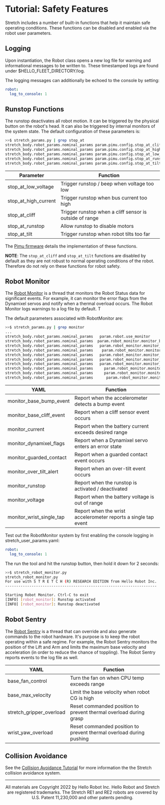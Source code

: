 # Tutorial: Safety Features

Stretch includes a number of built-in functions that help it maintain safe operating conditions. These functions can be disabled and enabled via the robot user parameters.

## Logging

Upon instantiation, the Robot class opens a new log file for warning and informational messages to be written to. These timestamped logs are found under $HELLO_FLEET_DIRECTORY/log.

The logging messages can additionally be echoed to the console by setting:

```yaml
robot:
  log_to_console: 1
```

## Runstop Functions

The runstop deactivates all robot motion. It can be triggered by the physical button on the robot's head. It can also be triggered by internal monitors of the system state.  The default configuration of these parameters is:

```bash
>>$ stretch_params.py | grep stop_at
stretch_body.robot_params.nominal_params param.pimu.config.stop_at_cliff       0                             
stretch_body.robot_params.nominal_params param.pimu.config.stop_at_high_current   0                             
stretch_body.robot_params.nominal_params param.pimu.config.stop_at_low_voltage  1                             
stretch_body.robot_params.nominal_params param.pimu.config.stop_at_runstop 1                             
stretch_body.robot_params.nominal_params param.pimu.config.stop_at_tilt   0 
```

| Parameter            | Function                                                |
| -------------------- | ------------------------------------------------------- |
| stop_at_low_voltage  | Trigger runstop / beep when voltage too low             |
| stop_at_high_current | Trigger runstop when bus current too high               |
| stop_at_cliff        | Trigger runstop when a cliff sensor is outside of range |
| stop_at_runstop      | Allow runstop to disable motors                         |
| stop_at_tilt         | Trigger runstop when robot tilts too far                |

The [Pimu firmware](https://github.com/hello-robot/stretch_firmware/tree/master/arduino/hello_pimu) details the implementation of these functions.

**NOTE**: The `stop_at_cliff` and `stop_at_tilt` functions are disabled by default as they are not robust to normal operating conditions of the robot. Therefore do not rely on these functions for robot safety.

## Robot Monitor

The [Robot Monitor](https://github.com/hello-robot/stretch_body/blob/master/python/stretch_body/robot_monitor.py) is a thread that monitors the Robot Status data for significant events. For example, it can monitor the error flags from the Dynamixel servos and notify when a thermal overload occurs. The Robot Monitor logs warnings to a log file by default. T

The default parameters associated with RobotMonitor are:

```bash
>>$ stretch_params.py | grep monitor
...             
stretch_body.robot_params.nominal_params   param.robot.use_monitor            1               
stretch_body.robot_params.nominal_params  param.robot_monitor.monitor_base_bump_event    1                        
stretch_body.robot_params.nominal_params   param.robot_monitor.monitor_base_cliff_event          1                             
stretch_body.robot_params.nominal_params    param.robot_monitor.monitor_current       1                             
stretch_body.robot_params.nominal_params   param.robot_monitor.monitor_dynamixel_flags              1                             
stretch_body.robot_params.nominal_params   param.robot_monitor.monitor_guarded_contact               1      
stretch_body.robot_params.nominal_params   param.robot_monitor.monitor_over_tilt_alert     1                             
stretch_body.robot_params.nominal_params     param.robot_monitor.monitor_runstop        1                     
stretch_body.robot_params.nominal_params     param.robot_monitor.monitor_voltage                 1             
stretch_body.robot_params.nominal_params      param.robot_monitor.monitor_wrist_single_tap          1
```

| YAML                     | Function                                                     |
| ------------------------ | ------------------------------------------------------------ |
| monitor_base_bump_event  | Report when the accelerometer detects a bump event           |
| monitor_base_cliff_event | Report when a cliff sensor event occurs                      |
| monitor_current          | Report when the battery current exceeds desired range        |
| monitor_dynamixel_flags  | Report when a Dynamixel servo enters an error state          |
| monitor_guarded_contact  | Report when a guarded contact event occurs                   |
| monitor_over_tilt_alert  | Report when an over-tilt event occurs                        |
| monitor_runstop          | Report when the runstop is activated / deactivated           |
| monitor_voltage          | Report when the battery voltage is out of range              |
| monitor_wrist_single_tap | Report when the wrist accelerometer reports a single tap event |

Test out the RobotMonitor system by first enabling the console logging in stretch_user_params.yaml:

```yaml
robot:
  log_to_console: 1
```

The run the tool and hit the runstop button, then hold it down for 2 seconds:

```bash
>>$ stretch_robot_monitor.py
stretch_robot_monitor.py 
For use with S T R E T C H (R) RESEARCH EDITION from Hello Robot Inc.
---------------------------------------------------------------------

Starting Robot Monitor. Ctrl-C to exit
[INFO] [robot_monitor]: Runstop activated
[INFO] [robot_monitor]: Runstop deactivated
```



## Robot Sentry

The [Robot Sentry](https://github.com/hello-robot/stretch_body/blob/master/python/stretch_body/robot_sentry.py) is a thread that can override and also generate commands to the robot hardware. It's purpose is to keep the robot operating within a safe regime. For example, the Robot Sentry monitors the position of the Lift and Arm and limits the maximum base velocity and acceleration (in order to reduce the chance of toppling). The Robot Sentry reports events to the log file as well. 

| YAML                     | Function                                                     |
| ------------------------ | ------------------------------------------------------------ |
| base_fan_control         | Turn the fan on when CPU temp exceeds range                  |
| base_max_velocity        | Limit the base velocity when robot CG is high                |
| stretch_gripper_overload | Reset commanded position to prevent thermal overload during grasp |
| wrist_yaw_overload       | Reset commanded position to prevent thermal overload during pushing |

## Collision Avoidance

See the [Collision Avoidance Tutorial](./tutorial_collision_avoidance.md) for more information the the Stretch collision avoidance system.

------
<div align="center"> All materials are Copyright 2022 by Hello Robot Inc. Hello Robot and Stretch are registered trademarks. The Stretch RE1 and RE2 robots are covered by U.S. Patent 11,230,000 and other patents pending.</div>

